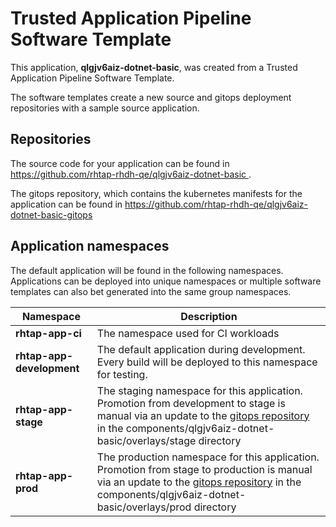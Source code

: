 # Trusted Application Pipeline Software Template

This application, **qlgjv6aiz-dotnet-basic**, was created from a Trusted Application Pipeline Software Template.

The software templates create a new source and gitops deployment repositories with a sample source application. 

## Repositories

The source code for your application can be found in [https://github.com/rhtap-rhdh-qe/qlgjv6aiz-dotnet-basic ](https://github.com/rhtap-rhdh-qe/qlgjv6aiz-dotnet-basic ).
 
The gitops repository, which contains the kubernetes manifests for the application can be found in 
[https://github.com/rhtap-rhdh-qe/qlgjv6aiz-dotnet-basic-gitops ](https://github.com/rhtap-rhdh-qe/qlgjv6aiz-dotnet-basic-gitops ) 

## Application namespaces 

The default application will be found in the following namespaces. Applications can be deployed into unique namespaces or multiple software templates can also bet generated into the same group namespaces.  

|  Namespace   |  Description   |  
| -------- | -------- |
| **rhtap-app-ci** | The namespace used for CI workloads |
| **rhtap-app-development** | The default application during development. Every build will be deployed to this namespace for testing. |
| **rhtap-app-stage** | The staging namespace for this application. Promotion from development to stage is manual via an update to the [gitops repository](https://github.com/rhtap-rhdh-qe/qlgjv6aiz-dotnet-basic-gitops ) in the components/qlgjv6aiz-dotnet-basic/overlays/stage directory |
| **rhtap-app-prod** | The production namespace for this application. Promotion from stage to production is manual via an update to the [gitops repository](https://github.com/rhtap-rhdh-qe/qlgjv6aiz-dotnet-basic-gitops ) in the components/qlgjv6aiz-dotnet-basic/overlays/prod directory |